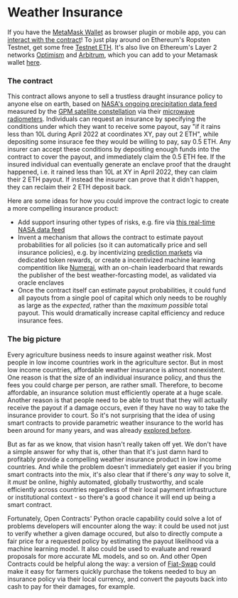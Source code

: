 # Weather Insurance

If you have the [MetaMask Wallet](https://metamask.io/) as browser plugin or mobile app, you can [interact with the contract](https://dapp.opencontracts.io/#/open-contracts/weather-insurance)! To just play around on Ethereum's Ropsten Testnet, get some free [Testnet ETH](https://faucet.egorfine.com/). It's also live on Ethereum's Layer 2 networks [Optimism](https://gateway.optimism.io) and [Arbitrum](https://bridge.arbitrum.io), which you can add to your Metamask wallet [here](https://chainlist.org/).

### The contract

This contract allows anyone to sell a trustless draught insurance policy to anyone else on earth, based on [NASA's ongoing precipitation data feed](https://cmr.earthdata.nasa.gov/search/concepts/C1383813816-GES_DISC.html) measured by the [GPM satellite constellation](https://gpm.nasa.gov/missions/GPM/constellation) via  their [microwave radiometers](https://gpm.nasa.gov/missions/GPM/GMI). Individuals can request an insurance by specifying the conditions under which they want to receive some payout, say "if it rains less than 10L during April 2022 at coordinates XY, pay out 2 ETH", while depositing some insurace fee they would be willing to pay, say 0.5 ETH. Any insurer can accept these conditions by depositing enough funds into the contract to cover the payout, and immediately claim the 0.5 ETH fee. If the insured individual can eventually generate an enclave proof that the draught happened, i.e. it rained less than 10L at XY in April 2022, they can claim their 2 ETH payout. If instead the insurer can prove that it didn't happen, they can reclaim their 2 ETH deposit back.

Here are some ideas for how you could improve the contract logic to create a more compelling insurance product: 
- Add support insuring other types of risks, e.g. fire via [this real-time NASA data feed](https://worldview.earthdata.nasa.gov/?v=-227.166567355547,-113.56806782384763,177.91460589598017,121.72908281176169&l=VIIRS_SNPP_Thermal_Anomalies_375m_Day,VIIRS_SNPP_Thermal_Anomalies_375m_Night,MODIS_Combined_Thermal_Anomalies_All,Reference_Labels_15m(hidden),Reference_Features_15m(hidden),Coastlines_15m,VIIRS_SNPP_CorrectedReflectance_TrueColor(hidden),MODIS_Aqua_CorrectedReflectance_TrueColor(hidden),MODIS_Terra_CorrectedReflectance_TrueColor&lg=false&sh=VIIRS_SNPP_Thermal_Anomalies_375m_Day,C1392010612-LPDAAC_ECS&t=2021-12-29-T16%3A11%3A11Z)
- Invent a mechanism that allows the contract to estimate payout probabilities for all policies (so it can automatically price and sell insurance policies), e.g. by incentivizing [prediction markets](https://en.wikipedia.org/wiki/Prediction_market) via dedicated token rewards, or create a incentivized machine learning compentition like [Numerai](https://numer.ai/tournament), with an on-chain leaderboard that rewards the publisher of the best weather-forcasting model, as validated via oracle enclaves
- Once the contract itself can estimate payout probabilities, it could fund all payouts from a single pool of capital which only needs to be roughly as large as the _expected_, rather than the _maximum possible_ total payout. This would dramatically increase capital efficiency and reduce insurance fees.


### The big picture
Every agriculture business needs to insure against weather risk. Most people in low income countries work in the agriculture sector. But in most low income countries, affordable weather insurance is almost nonexistent. One reason is that the size of an individual insurance policy, and thus the fees you could charge per person, are rather small. Therefore, to become affordable, an insurance solution must efficiently operate at a huge scale. Another reason is that people need to be able to trust that they will actually receive the payout if a damage occurs, even if they have no way to take the insurance provider to court. So it's not surprising that the idea of using smart contracts to provide parametric weather insurance to the world has been around for many years, and was already [explored before](https://www.chainlinkecosystem.com/ecosystem/arbol/).

But as far as we know, that vision hasn't really taken off yet. We don't have a simple answer for why that is, other than that it's just damn hard to profitably provide a compelling weather insurance product in low income countries. And while the problem doesn't immediately get easier if you bring smart contracts into the mix, it's also clear that if there's _any_ way to solve it, it _must_ be online, highly automated, globally trustworthy, and scale efficiently across countries regardless of their local payment infrastructure or institutional context - so there's a good chance it will end up being a smart contract. 

Fortunately, Open Contracts' Python oracle capability could solve a lot of problems developers will encounter along the way: it could be used not just to verify whether a given damage occured, but also to directly compute a fair price for a requested policy by estimating the payout likelihood via a machine learning model. It also could be used to evaluate and reward proposals for more accurate ML models, and so on. And other Open Contracts could be helpful along the way: a version of [Fiat-Swap](https://app.opencontracts.io/#/open-contracts/fiat-swap) could make it easy for farmers quickly purchase the tokens needed to buy an insurance policy via their local currency, and convert the payouts back into cash to pay for their damages, for example.

